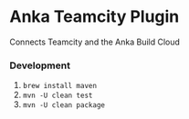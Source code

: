# Anka Teamcity Plugin

Connects Teamcity and the Anka Build Cloud


### Development

1.  `brew install maven`
2. `mvn -U clean test`
3. `mvn -U clean package`